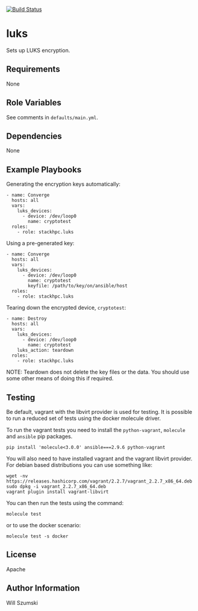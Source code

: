 [![Build Status](https://travis-ci.com/stackhpc/ansible-role-luks.svg?branch=master)](https://travis-ci.com/stackhpc/ansible-role-luks)

luks
=========

Sets up LUKS encryption.

Requirements
------------

None

Role Variables
--------------

See comments in `defaults/main.yml`.


Dependencies
------------

None

Example Playbooks
-----------------

Generating the encryption keys automatically:

```
- name: Converge
  hosts: all
  vars:
    luks_devices:
      - device: /dev/loop0
        name: cryptotest
  roles:
    - role: stackhpc.luks
```

Using a pre-generated key:

```
- name: Converge
  hosts: all
  vars:
    luks_devices:
      - device: /dev/loop0
        name: cryptotest
        keyfile: /path/to/key/on/ansible/host
  roles:
    - role: stackhpc.luks
```

Tearing down the encrypted device, `cryptotest`:

```
- name: Destroy
  hosts: all
  vars:
    luks_devices:
      - device: /dev/loop0
        name: cryptotest
    luks_action: teardown
  roles:
    - role: stackhpc.luks
```

NOTE: Teardown does not delete the key files or the data. You should
use some other means of doing this if required.

Testing
-------

Be default, vagrant with the libvirt provider is used for testing. It is possible to run
a reduced set of tests using the docker molecule driver.

To run the vagrant tests you need to install the `python-vagrant`, `molecule` and `ansible` pip
packages.

```
pip install 'molecule<3.0.0' ansible===2.9.6 python-vagrant
```

You will also need to have installed vagrant and the vagrant libvirt provider. For debian
based distributions you can use something like:

```
wget -nv https://releases.hashicorp.com/vagrant/2.2.7/vagrant_2.2.7_x86_64.deb
sudo dpkg -i vagrant_2.2.7_x86_64.deb
vagrant plugin install vagrant-libvirt
```

You can then run the tests using the command:

```
molecule test
```

or to use the docker scenario:

```
molecule test -s docker
```

License
-------

Apache

Author Information
------------------

Will Szumski

